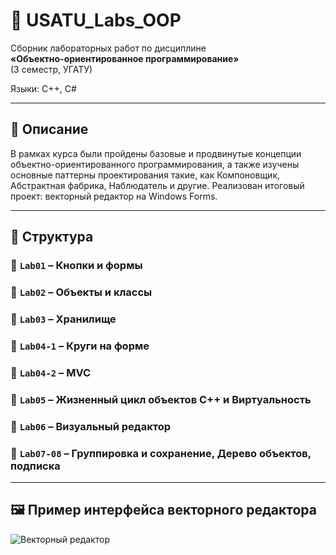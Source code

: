 # 🧠 USATU_Labs_OOP

Сборник лабораторных работ по дисциплине  
**«Объектно-ориентированное программирование»**  
(3 семестр, УГАТУ)

Языки: C++, C#

---

## 📘 Описание

В рамках курса были пройдены базовые и продвинутые концепции объектно-ориентированного программирования, а также изучены основные паттерны проектирования такие, как Компоновщик, Абстрактная фабрика, Наблюдатель и другие. Реализован итоговый проект: векторный редактор на Windows Forms.

---

## 📂 Структура

### 🔹 `Lab01` – Кнопки и формы

### 🔹 `Lab02` – Объекты и классы

### 🔹 `Lab03` – Хранилище

### 🔹 `Lab04-1` – Круги на форме

### 🔹 `Lab04-2` – MVC

### 🔹 `Lab05` – Жизненный цикл объектов С++ и Виртуальность

### 🔹 `Lab06` – Визуальный редактор

### 🔹 `Lab07-08` – Группировка и сохранение, Дерево объектов, подписка


---


## 🖼️ Пример интерфейса векторного редактора

![Векторный редактор](screenshots/editor_screenshot.jpg)
